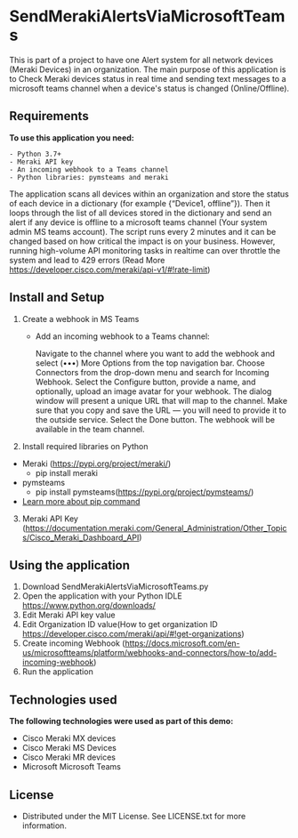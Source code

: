 # SendMerakiAlertsViaMicrosoftTeams
This is part of a project to have one Alert system for all network devices (Meraki Devices) in an organization. The main purpose of this application is to Check Meraki devices status in real time and sending text messages to a microsoft teams channel when a device's status is changed (Online/Offline).

## Requirements
 **To use this application you need:**
 
    - Python 3.7+
    - Meraki API key
    - An incoming webhook to a Teams channel
    - Python libraries: pymsteams and meraki

The application scans all devices within an organization and store the status of each device in a dictionary (for example {“Device1, offline”}). Then it loops through the list of all devices stored in the dictionary and send an alert if any device is offline to a microsoft teams channel (Your system admin MS teams account). The script runs every 2 minutes and it can be changed based on how critical the impact is on your business. However, running high-volume API monitoring tasks in realtime can over throttle the system and lead to 429 errors (Read More https://developer.cisco.com/meraki/api-v1/#!rate-limit)

## Install and Setup
1. Create a webhook in MS Teams

   - Add an incoming webhook to a Teams channel:

     Navigate to the channel where you want to add the webhook and select (•••) More Options from the top navigation bar.
     Choose Connectors from the drop-down menu and search for Incoming Webhook.
     Select the Configure button, provide a name, and optionally, upload an image avatar for your webhook.
     The dialog window will present a unique URL that will map to the channel. Make sure that you copy and save the URL — you will need to provide it to the outside service.
     Select the Done button. The webhook will be available in the team channel.
        
2. Install required libraries on Python
  - Meraki (https://pypi.org/project/meraki/)
    - pip install meraki
  - pymsteams
    - pip install pymsteams(https://pypi.org/project/pymsteams/)
  - [Learn more about pip command](https://pip.pypa.io/en/stable/installation/)
  
3. Meraki API Key (https://documentation.meraki.com/General_Administration/Other_Topics/Cisco_Meraki_Dashboard_API)

## Using the application
  1. Download SendMerakiAlertsViaMicrosoftTeams.py
  2. Open the application with your Python IDLE https://www.python.org/downloads/
  3.	Edit Meraki API key value
  4.	Edit Organization ID value(How to get organization ID https://developer.cisco.com/meraki/api/#!get-organizations)
  5.	Create incoming Webhook (https://docs.microsoft.com/en-us/microsoftteams/platform/webhooks-and-connectors/how-to/add-incoming-webhook)
  6.	Run the application

## Technologies used
  **The following technologies were used as part of this demo:**

  -	Cisco Meraki MX devices
  -	Cisco Meraki MS Devices
  -	Cisco Meraki MR devices
  -	Microsoft Microsoft Teams

## License
- Distributed under the MIT License. See LICENSE.txt for more information.
